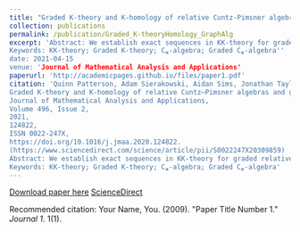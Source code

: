 ```yaml
---
title: "Graded K-theory and K-homology of relative Cuntz-Pimsner algebras and graph C*-algebras"
collection: publications
permalink: /publication/Graded_K-theoryHomology_GraphAlg
excerpt: 'Abstract: We establish exact sequences in KK-theory for graded relative Cuntz–Pimsner algebras associated to nondegenerate C⁎-correspondences. We use this to calculate the graded K-theory and K-homology of relative Cuntz–Krieger algebras of directed graphs for gradings induced by {0,1}–valued labellings of their edge sets.
Keywords: KK-theory; Graded K-theory; C⁎-algebra; Graded C⁎-algebra''
date: 2021-04-15
venue: 'Journal of Mathematical Analysis and Applications'
paperurl: 'http://academicpages.github.io/files/paper1.pdf'
citation: 'Quinn Patterson, Adam Sierakowski, Aidan Sims, Jonathan Taylor,
Graded K-theory and K-homology of relative Cuntz–Pimsner algebras and graph C⁎-algebras,
Journal of Mathematical Analysis and Applications,
Volume 496, Issue 2,
2021,
124822,
ISSN 0022-247X,
https://doi.org/10.1016/j.jmaa.2020.124822.
(https://www.sciencedirect.com/science/article/pii/S0022247X20309859)
Abstract: We establish exact sequences in KK-theory for graded relative Cuntz–Pimsner algebras associated to nondegenerate C⁎-correspondences. We use this to calculate the graded K-theory and K-homology of relative Cuntz–Krieger algebras of directed graphs for gradings induced by {0,1}–valued labellings of their edge sets.
Keywords: KK-theory; Graded K-theory; C⁎-algebra; Graded C⁎-algebra'
---
```


[Download paper here](https://arxiv.org/abs/2005.11921)
[ScienceDirect](https://www.sciencedirect.com/science/article/abs/pii/S0022247X20309859)

Recommended citation: Your Name, You. (2009). "Paper Title Number 1." <i>Journal 1</i>. 1(1).